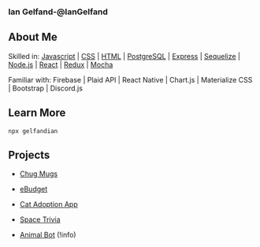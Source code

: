 ### Ian Gelfand-@IanGelfand

## About Me

Skilled in: [Javascript](https://www.w3schools.com/js/default.asp) | [CSS](https://www.w3schools.com/css/) | [HTML](https://www.w3schools.com/html/) | [PostgreSQL](https://www.postgresql.org) | [Express](https://expressjs.com) | [Sequelize](https://sequelize.org) | [Node.js](https://nodejs.org/en/) | [React](https://reactjs.org) | [Redux](https://redux.js.org) | [Mocha](https://mochajs.org)

Familiar with: Firebase | Plaid API | React Native | Chart.js | Materialize CSS | Bootstrap | Discord.js

## Learn More

`npx gelfandian`

## Projects

* [Chug Mugs](https://chugmugs.herokuapp.com/)  

* [eBudget](http://ebudget-fsa.herokuapp.com/)

* [Cat Adoption App](https://expo.io/@iangelfand/cat-adoption-app) 

* [Space Trivia](https://iangelfand.github.io/Space-Trivia/)

* [Animal Bot](https://discord.com/oauth2/authorize?client_id=741519550448664619&scope=bot&permissions=8) (!info)
